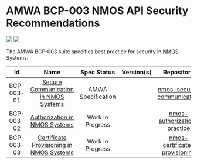 # AMWA BCP-003 NMOS API Security Recommendations


<a href="https://github.com/AMWA-TV/nmos-api-security/actions?query=workflow%3ALint"><img src="https://github.com/AMWA-TV/nmos-api-security/workflows/Lint/badge.svg"/></a> 
<a href="https://github.com/AMWA-TV/nmos-api-security/actions?query=workflow%3ARender"><img src="https://github.com/AMWA-TV/nmos-api-security/workflows/Render/badge.svg"/></a> 

The AMWA BCP-003 suite specifies best practice for security in [NMOS](https://amwa-tv.github.io/nmos) Systems:


Id | Name  | Spec Status | Version(s) | Repository
:--:|:---:|:---:|:---:|:--:
BCP-003-01 | [Secure Communication in NMOS Systems](https://amwa-tv.github.io/nmos-secure-communication) | AMWA Specification | | [nmos-secure-communication](https://github.com/AMWA-TV/nmos-secure-communication)
BCP-003-02 | [Authorization in NMOS Systems](https://amwa-tv.github.io/nmos-authorization-practice) | Work In Progress | | [nmos-authorization-practice](https://github.com/AMWA-TV/nmos-authorization-practice)
BCP-003-03 | [Certificate Provisioning in NMOS Systems](https://amwa-tv.github.io/nmos-certificate-provisioning) | Work In Progress | | [nmos-certificate-provisioning](https://github.com/AMWA-TV/nmos-certificate-provisioning)

